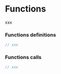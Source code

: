 # Functions
xxx

### Functions definitions
```java
// xxx
```
### Functions calls
```java
// xxx
```